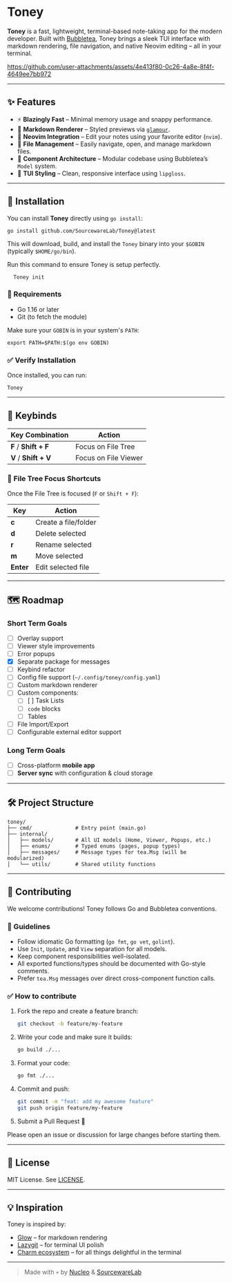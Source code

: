 # Toney

**Toney** is a fast, lightweight, terminal-based note-taking app for the modern developer. Built with [Bubbletea](https://github.com/charmbracelet/bubbletea), Toney brings a sleek TUI interface with markdown rendering, file navigation, and native Neovim editing – all in your terminal.

https://github.com/user-attachments/assets/4e413f80-0c26-4a8e-8f4f-4649ee7bb972

---

## ✨ Features

- ⚡ **Blazingly Fast** – Minimal memory usage and snappy performance.
- 📝 **Markdown Renderer** – Styled previews via [`glamour`](https://github.com/charmbracelet/glamour).
- 🧠 **Neovim Integration** – Edit your notes using your favorite editor (`nvim`).
- 📂 **File Management** – Easily navigate, open, and manage markdown files.
- 🧩 **Component Architecture** – Modular codebase using Bubbletea’s `Model` system.
- 🎨 **TUI Styling** – Clean, responsive interface using `lipgloss`.

---

## 🚀 Installation

You can install **Toney** directly using `go install`:

```
go install github.com/SourcewareLab/Toney@latest
```

This will download, build, and install the `Toney` binary into your `$GOBIN` (typically `$HOME/go/bin`).

Run this command to ensure Toney is setup perfectly.

```
  Toney init
```

### 🧪 Requirements

- Go 1.16 or later
- Git (to fetch the module)

Make sure your `GOBIN` is in your system's `PATH`:

```
export PATH=$PATH:$(go env GOBIN)
```

### ✅ Verify Installation

Once installed, you can run:

```
Toney
```

---

## 🔑 Keybinds

| Key Combination | Action                    |
|-----------------|---------------------------|
| **F** / **Shift + F** | Focus on File Tree         |
| **V** / **Shift + V** | Focus on File Viewer       |

### 📁 File Tree Focus Shortcuts

Once the File Tree is focused (`F` or `Shift + F`):

| Key      | Action         |
|----------|----------------|
| **c**    | Create a file/folder |
| **d**    | Delete selected     |
| **r**    | Rename selected     |
| **m**    | Move selected       |
| **Enter**| Edit selected file  |


---

## 🗺 Roadmap

### Short Term Goals

- [ ] Overlay support
- [ ] Viewer style improvements
- [ ] Error popups
- [X] Separate package for messages
- [ ] Keybind refactor
- [ ] Config file support (`~/.config/toney/config.yaml`)
- [ ] Custom markdown renderer
- [ ] Custom components:  
  - [ ] [ ] Task Lists  
  - [ ] `code` blocks  
  - [ ] Tables  
- [ ] File Import/Export
- [ ] Configurable external editor support

### Long Term Goals

- [ ] Cross-platform **mobile app**
- [ ] **Server sync** with configuration & cloud storage

---

## 🛠️ Project Structure

```
toney/
├── cmd/              # Entry point (main.go)
├── internal/
│   ├── models/       # All UI models (Home, Viewer, Popups, etc.)
│   ├── enums/        # Typed enums (pages, popup types)
│   ├── messages/     # Message types for tea.Msg (will be modularized)
│   └── utils/        # Shared utility functions
```

---

## 🤝 Contributing

We welcome contributions! Toney follows Go and Bubbletea conventions.

### 🧾 Guidelines

- Follow idiomatic Go formatting (`go fmt`, `go vet`, `golint`).
- Use `Init`, `Update`, and `View` separation for all models.
- Keep component responsibilities well-isolated.
- All exported functions/types should be documented with Go-style comments.
- Prefer `tea.Msg` messages over direct cross-component function calls.

### ✅ How to contribute

1. Fork the repo and create a feature branch:
   ```bash
   git checkout -b feature/my-feature
   ```

2. Write your code and make sure it builds:
   ```bash
   go build ./...
   ```

3. Format your code:
   ```bash
   go fmt ./...
   ```

4. Commit and push:
   ```bash
   git commit -m "feat: add my awesome feature"
   git push origin feature/my-feature
   ```

5. Submit a Pull Request 🎉

Please open an issue or discussion for large changes before starting them.

---

## 📄 License

MIT License. See [LICENSE](./LICENSE).

---

## 💡 Inspiration

Toney is inspired by:
- [Glow](https://github.com/charmbracelet/glow) – for markdown rendering  
- [Lazygit](https://github.com/jesseduffield/lazygit) – for terminal UI polish  
- [Charm ecosystem](https://github.com/charmbracelet) – for all things delightful in the terminal

---

> Made with 💀 by [Nucleo](https://github.com/NucleoFusion) & [SourcewareLab](https://discord.gg/X69MUr2DKm)


